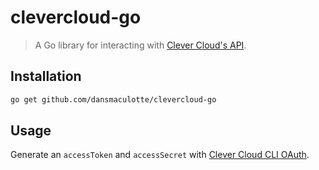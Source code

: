 # clevercloud-go

> A Go library for interacting with [Clever Cloud's API](https://www.clever-cloud.com/doc/clever-cloud-apis/cc-api/).

## Installation

```bash
go get github.com/dansmaculotte/clevercloud-go
```

## Usage

Generate an `accessToken` and `accessSecret` with [Clever Cloud CLI OAuth](https://console.clever-cloud.com/cli-oauth).